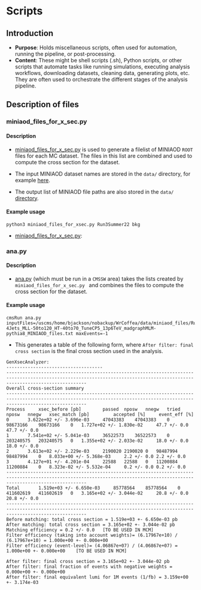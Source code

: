 # Scripts

## Introduction
*	**Purpose**: Holds miscellaneous scripts, often used for automation, running the pipeline, or post-processing.
*	**Content**: These might be shell scripts (.sh), Python scripts, or other scripts that automate tasks like running simulations, executing analysis workflows, downloading datasets, cleaning data, generating plots, etc. They are often used to orchestrate the different stages of the analysis pipeline.

## Description of files

### miniaod_files_for_x_sec.py

#### Description
* [miniaod_files_for_x_sec.py](https://github.com/UMN-CMS/WrCoffea/blob/simplify/scripts/miniaod_files_for_xsec.py) is used to generate a filelist of MINIAOD `ROOT` files for each MC dataset. The files in this list are combined and used to compute the cross section for the dataset. 

* The input MINIAOD dataset names are stored in the `data/` directory, for example [here](https://github.com/UMN-CMS/WrCoffea/blob/simplify/data/miniaod_files/Run3Summer22/Run3Summer22_bkg_datasets.txt).

* The output list of MINIAOD file paths are also stored in the `data/` [directory](https://github.com/UMN-CMS/WrCoffea/tree/simplify/data/miniaod_files/Run3Summer22).

#### Example usage
```
python3 miniaod_files_for_xsec.py Run3Summer22 bkg
```
* [miniaod_files_for_x_sec.py](https://github.com/UMN-CMS/WrCoffea/blob/simplify/scripts/miniaod_files_for_xsec.py):

### ana.py

#### Description
* [ana.py](https://github.com/UMN-CMS/WrCoffea/blob/simplify/scripts/ana.py) (which must be run in a `CMSSW` area) takes the lists created by `miniaod_files_for_x_sec.py ` and combines the files to compute the cross section for the dataset. 

#### Example usage
```
cmsRun ana.py inputFiles=/uscms/home/bjackson/nobackup/WrCoffea/data/miniaod_files/Run3Summer22/DYto2L-4Jets_MLL-50to120_HT-40to70_TuneCP5_13p6TeV_madgraphMLM-pythia8_MINIAOD_files.txt maxEvents=-1
```
* This generates a table of the following form, where `After filter: final cross section` is the final cross section used in the analysis.
```------------------------------------
GenXsecAnalyzer:
------------------------------------
-------------------------------------------------------------------------------------------------------------------------------------------------------------------------- 
Overall cross-section summary 
--------------------------------------------------------------------------------------------------------------------------------------------------------------------------
Process		xsec_before [pb]		passed	nposw	nnegw	tried	nposw	nnegw 	xsec_match [pb]			accepted [%]	 event_eff [%]
0		3.622e+02 +/- 3.696e-03		47043383	47043383	0	98673166	98673166	0	1.727e+02 +/- 1.830e-02		47.7 +/- 0.0	47.7 +/- 0.0
1		7.541e+02 +/- 5.041e-03		36522573	36522573	0	203240575	203240575	0	1.355e+02 +/- 2.033e-02		18.0 +/- 0.0	18.0 +/- 0.0
2		3.613e+02 +/- 2.229e-03		2190020	2190020	0	98487994	98487994	0	8.033e+00 +/- 5.368e-03		2.2 +/- 0.0	2.2 +/- 0.0
3		4.127e+01 +/- 4.201e-04		22588	22588	0	11200884	11200884	0	8.323e-02 +/- 5.532e-04		0.2 +/- 0.0	0.2 +/- 0.0
-------------------------------------------------------------------------------------------------------------------------------------------------------------------------- 
Total		1.519e+03 +/- 6.650e-03		85778564	85778564	0	411602619	411602619	0	3.165e+02 +/- 3.044e-02		20.8 +/- 0.0	20.8 +/- 0.0
--------------------------------------------------------------------------------------------------------------------------------------------------------------------------
Before matching: total cross section = 1.519e+03 +- 6.650e-03 pb
After matching: total cross section = 3.165e+02 +- 3.044e-02 pb
Matching efficiency = 0.2 +/- 0.0   [TO BE USED IN MCM]
Filter efficiency (taking into account weights)= (6.17967e+10) / (6.17967e+10) = 1.000e+00 +- 0.000e+00
Filter efficiency (event-level)= (4.06867e+07) / (4.06867e+07) = 1.000e+00 +- 0.000e+00    [TO BE USED IN MCM]

After filter: final cross section = 3.165e+02 +- 3.044e-02 pb
After filter: final fraction of events with negative weights = 0.000e+00 +- 0.000e+00
After filter: final equivalent lumi for 1M events (1/fb) = 3.159e+00 +- 3.174e-03
```
